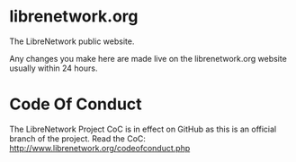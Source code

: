 librenetwork.org
===============

The LibreNetwork public website.

Any changes you make here are made live on the librenetwork.org website usually within 24 hours.

Code Of Conduct
================
The LibreNetwork Project CoC is in effect on GitHub as this is an official branch of the project. Read the CoC: http://www.librenetwork.org/codeofconduct.php
